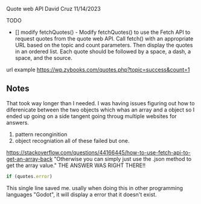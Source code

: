 Quote web API
David Cruz
11/14/2023

TODO
- [] modify fetchQuotes() - Modify fetchQuotes() to use the Fetch API to request quotes from the quote web API. Call fetch() with an appropriate URL based on the topic and count parameters. Then display the quotes in an ordered list. Each quote should be followed by a space, a dash, a space, and the source.

url example https://wp.zybooks.com/quotes.php?topic=success&count=1

## Notes
That took way longer than I needed. I was having issues figuring out how to diferenicate between the two objects
which whas an array and a object so I ended up going on a side tangent going throug multiple websites for answers.
1. pattern reconginition
2. object recogniation
all of these failed but one.

https://stackoverflow.com/questions/44166445/how-to-use-fetch-api-to-get-an-array-back
"Otherwise you can simply just use the .json method to get the array value."
THE ANSWER WAS RIGHT THERE!!
~~~ javascript
if (quotes.error)
~~~

This single line saved me. usally when doing this in other programming languages "Godot", it will display a error that it doesn't exist. 
